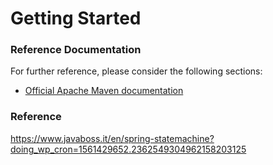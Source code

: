 # Getting Started

### Reference Documentation
For further reference, please consider the following sections:

* [Official Apache Maven documentation](https://maven.apache.org/guides/index.html)


### Reference
https://www.javaboss.it/en/spring-statemachine?doing_wp_cron=1561429652.2362549304962158203125
